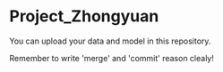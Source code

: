 # Project_Zhongyuan

You can upload your data and model in this repository.

Remember to write 'merge' and 'commit' reason clealy!
